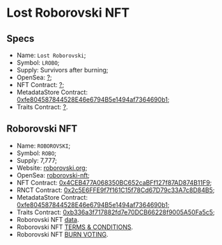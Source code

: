 # Lost Roborovski NFT

## Specs
  - Name: `Lost Roborovski`;
  - Symbol: `LROBO`;
  - Supply: Survivors after burning;
  - OpenSea: [?](https://opensea.io/collection/?);
  - NFT Contract: [?](https://etherscan.io/token/?);
  - MetadataStore Contract: [0xfe804587844528E46e6794B5e1494af7364690b1](https://etherscan.io/address/0xfe804587844528e46e6794b5e1494af7364690b1);
  - Traits Contract: [?](https://etherscan.io/address/?).

## Roborovski NFT
  - Name: `ROBOROVSKI`;
  - Symbol: `ROBO`;
  - Supply: 7,777;
  - Website: [roborovski.org](https://roborovski.org/);
  - OpenSea: [roborovski-nft](https://opensea.io/collection/roborovski-nft);
  - NFT Contract: [0x4CEB477A068350BC652caBFf127f87AD874B11F9](https://etherscan.io/token/0x4ceb477a068350bc652cabff127f87ad874b11f9);
  - RNCT Contract: [0x2c5E6FFE9f7f161C15f78Cd67D79c33A7c8D84B5](https://etherscan.io/token/0x2c5e6ffe9f7f161c15f78cd67d79c33a7c8d84b5);
  - MetadataStore Contract: [0xfe804587844528E46e6794B5e1494af7364690b1](https://etherscan.io/address/0xfe804587844528e46e6794b5e1494af7364690b1);
  - Traits Contract: [0xb336a3f717882fd7e70DCB66228f9005A50Fa5c5](https://etherscan.io/address/0xb336a3f717882fd7e70dcb66228f9005a50fa5c5);
  - Roborovski NFT [data](./roborovski/data.json).
  - Roborovski NFT [TERMS & CONDITIONS](./roborovski/README.md).
  - Roborovski NFT [BURN VOTING](./roborovski/BURN_VOTING.md).
